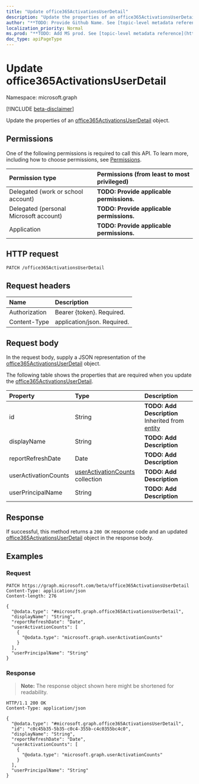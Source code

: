 ```yaml
---
title: "Update office365ActivationsUserDetail"
description: "Update the properties of an office365ActivationsUserDetail object."
author: "**TODO: Provide Github Name. See [topic-level metadata reference](https://msgo.azurewebsites.net/add/document/guidelines/metadata.html#topic-level-metadata)**"
localization_priority: Normal
ms.prod: "**TODO: Add MS prod. See [topic-level metadata reference](https://msgo.azurewebsites.net/add/document/guidelines/metadata.html#topic-level-metadata)**"
doc_type: apiPageType
---
```


# Update office365ActivationsUserDetail
Namespace: microsoft.graph

[!INCLUDE [beta-disclaimer](../../includes/beta-disclaimer.md)]

Update the properties of an [office365ActivationsUserDetail](../resources/office365activationsuserdetail.md) object.

## Permissions
One of the following permissions is required to call this API. To learn more, including how to choose permissions, see [Permissions](/graph/permissions-reference).

|Permission type|Permissions (from least to most privileged)|
|:---|:---|
|Delegated (work or school account)|**TODO: Provide applicable permissions.**|
|Delegated (personal Microsoft account)|**TODO: Provide applicable permissions.**|
|Application|**TODO: Provide applicable permissions.**|

## HTTP request

<!-- {
  "blockType": "ignored"
}
-->
``` http
PATCH /office365ActivationsUserDetail
```

## Request headers
|Name|Description|
|:---|:---|
|Authorization|Bearer {token}. Required.|
|Content-Type|application/json. Required.|

## Request body
In the request body, supply a JSON representation of the [office365ActivationsUserDetail](../resources/office365activationsuserdetail.md) object.

The following table shows the properties that are required when you update the [office365ActivationsUserDetail](../resources/office365activationsuserdetail.md).

|Property|Type|Description|
|:---|:---|:---|
|id|String|**TODO: Add Description** Inherited from [entity](../resources/entity.md)|
|displayName|String|**TODO: Add Description**|
|reportRefreshDate|Date|**TODO: Add Description**|
|userActivationCounts|[userActivationCounts](../resources/useractivationcounts.md) collection|**TODO: Add Description**|
|userPrincipalName|String|**TODO: Add Description**|



## Response

If successful, this method returns a `200 OK` response code and an updated [office365ActivationsUserDetail](../resources/office365activationsuserdetail.md) object in the response body.

## Examples

### Request
<!-- {
  "blockType": "request",
  "name": "update_office365activationsuserdetail"
}
-->
``` http
PATCH https://graph.microsoft.com/beta/office365ActivationsUserDetail
Content-Type: application/json
Content-length: 276

{
  "@odata.type": "#microsoft.graph.office365ActivationsUserDetail",
  "displayName": "String",
  "reportRefreshDate": "Date",
  "userActivationCounts": [
    {
      "@odata.type": "microsoft.graph.userActivationCounts"
    }
  ],
  "userPrincipalName": "String"
}
```


### Response
>**Note:** The response object shown here might be shortened for readability.
<!-- {
  "blockType": "response",
  "truncated": true
}
-->
``` http
HTTP/1.1 200 OK
Content-Type: application/json

{
  "@odata.type": "#microsoft.graph.office365ActivationsUserDetail",
  "id": "c0c45b35-5b35-c0c4-355b-c4c0355bc4c0",
  "displayName": "String",
  "reportRefreshDate": "Date",
  "userActivationCounts": [
    {
      "@odata.type": "microsoft.graph.userActivationCounts"
    }
  ],
  "userPrincipalName": "String"
}
```


